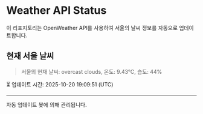 
# Weather API Status

이 리포지토리는 OpenWeather API를 사용하여 서울의 날씨 정보를 자동으로 업데이트합니다.

## 현재 서울 날씨
> 서울의 현재 날씨: overcast clouds, 온도: 9.43°C, 습도: 44%

⏳ 업데이트 시간: 2025-10-20 19:09:51 (UTC)

---
자동 업데이트 봇에 의해 관리됩니다.
